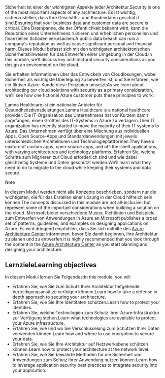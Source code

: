 <span data-ttu-id="7b6af-101">Sicherheit ist einer der wichtigsten Aspekte jeder Architektur.</span><span class="sxs-lookup"><span data-stu-id="7b6af-101">Security is one of the most important aspects of any architecture.</span></span> <span data-ttu-id="7b6af-102">Es ist wichtig, sicherzustellen, dass Ihre Geschäfts- und Kundendaten geschützt sind.</span><span class="sxs-lookup"><span data-stu-id="7b6af-102">Ensuring that your business data and customer data are secure is critical.</span></span> <span data-ttu-id="7b6af-103">Eine Datenpanne, die der Öffentlichkeit bekannt wird, kann die Reputation eines Unternehmens ruinieren und erheblichen personellen und finanziellen Schaden verursachen.</span><span class="sxs-lookup"><span data-stu-id="7b6af-103">A public data breach can ruin a company's reputation as well as cause significant personal and financial harm.</span></span> <span data-ttu-id="7b6af-104">Dieses Modul befasst sich mit den wichtigsten architektonischen Sicherheitshinweisen für das Entwerfen einer Umgebung in der Cloud.</span><span class="sxs-lookup"><span data-stu-id="7b6af-104">In this module, we’ll discuss key architectural security considerations as you design an environment on the cloud.</span></span>

<span data-ttu-id="7b6af-105">Sie erhalten Informationen über das Entwickeln von Cloudlösungen, wobei Sicherheit als wichtigste Überlegung zu bewerten ist, und Sie erfahren, wie ein fiktiver Azure-Kunde diese Prinzipien umsetzt:</span><span class="sxs-lookup"><span data-stu-id="7b6af-105">As we learn about architecting our cloud solutions with security as a primary consideration, we'll see how one fictional Azure customer puts these principles to work:</span></span>

<span data-ttu-id="7b6af-106">Lamna Healthcare ist ein nationaler Anbieter für Gesundheitsdienstleistungen.</span><span class="sxs-lookup"><span data-stu-id="7b6af-106">Lamna Healthcare is a national healthcare provider.</span></span> <span data-ttu-id="7b6af-107">Die IT-Organisation des Unternehmens hat vor Kurzem damit angefangen, einen Großteil des IT-Systems in Azure zu verlagern.</span><span class="sxs-lookup"><span data-stu-id="7b6af-107">Their IT organization has recently started to move the majority of their IT systems to Azure.</span></span> <span data-ttu-id="7b6af-108">Das Unternehmen verfügt über eine Mischung aus individuellen Apps, Open Source-Apps und Standardanwendungen mit jeweils unterschiedlichen Architekturen und Technologieplattformen.</span><span class="sxs-lookup"><span data-stu-id="7b6af-108">They have a mixture of custom apps, open-source apps, and off-the-shelf applications, with varying architectures and technology platforms.</span></span> <span data-ttu-id="7b6af-109">Erfahren Sie, welche Schritte zum Migrieren zur Cloud erforderlich sind und wie dabei gleichzeitig Systeme und Daten geschützt werden.</span><span class="sxs-lookup"><span data-stu-id="7b6af-109">We'll learn what they need to do to migrate to the cloud while keeping their systems and data secure.</span></span>

> [!NOTE]
> <span data-ttu-id="7b6af-110">In diesem Modul werden nicht alle Konzepte beschrieben, sondern nur die wichtigsten, die für das Erstellen einer Lösung in der Cloud hilfreich sein können.</span><span class="sxs-lookup"><span data-stu-id="7b6af-110">The concepts discussed in this module are not all-inclusive, but represent some of the important considerations when building a solution on the cloud.</span></span> <span data-ttu-id="7b6af-111">Microsoft bietet verschiedene Muster, Richtlinien und Beispiele zum Entwerfen von Anwendungen in Azure an.</span><span class="sxs-lookup"><span data-stu-id="7b6af-111">Microsoft publishes a broad set of patterns, guidelines, and examples on designing applications on Azure.</span></span> <span data-ttu-id="7b6af-112">Es wird dringend empfohlen, dass Sie sich mithilfe des [Azure Architecture Center](https://docs.microsoft.com/azure/architecture/) informieren, bevor Sie damit beginnen, Ihre Architektur zu planen und zu entwerfen.</span><span class="sxs-lookup"><span data-stu-id="7b6af-112">It is highly recommended that you look through the content in the [Azure Architecture Center](https://docs.microsoft.com/azure/architecture/) as you start planning and designing your architecture.</span></span>

## <a name="learning-objectives"></a><span data-ttu-id="7b6af-113">Lernziele</span><span class="sxs-lookup"><span data-stu-id="7b6af-113">Learning objectives</span></span>

<span data-ttu-id="7b6af-114">In diesem Modul lernen Sie Folgendes:</span><span class="sxs-lookup"><span data-stu-id="7b6af-114">In this module, you will:</span></span>

- <span data-ttu-id="7b6af-115">Erfahren Sie, wie Sie zum Schutz Ihrer Architektur tiefgehende Verteidigungsansätze verfolgen können.</span><span class="sxs-lookup"><span data-stu-id="7b6af-115">Learn how to take a defense in depth approach to securing your architecture.</span></span>
- <span data-ttu-id="7b6af-116">Erfahren Sie, wie Sie Ihre Identitäten schützen.</span><span class="sxs-lookup"><span data-stu-id="7b6af-116">Learn how to protect your identities.</span></span>
- <span data-ttu-id="7b6af-117">Erfahren Sie, welche Technologien zum Schutz Ihrer Azure-Infrastruktur zur Verfügung stehen.</span><span class="sxs-lookup"><span data-stu-id="7b6af-117">Learn what technologies are available to protect your Azure infrastructure.</span></span>
- <span data-ttu-id="7b6af-118">Erfahren Sie, wie und wo Sie Verschlüsselung zum Schützen Ihrer Daten verwenden können.</span><span class="sxs-lookup"><span data-stu-id="7b6af-118">Learn how and where to use encryption to secure your data.</span></span>
- <span data-ttu-id="7b6af-119">Erfahren Sie, wie Sie Ihre Architektur auf Netzwerkebene schützen können.</span><span class="sxs-lookup"><span data-stu-id="7b6af-119">Learn how to protect your architecture at the network level.</span></span>
- <span data-ttu-id="7b6af-120">Erfahren Sie, wie Sie bewährte Methoden für die Sicherheit von Anwendungen zum Schutz Ihrer Anwendung nutzen können.</span><span class="sxs-lookup"><span data-stu-id="7b6af-120">Learn how to leverage application security best practices to integrate security into your application.</span></span>